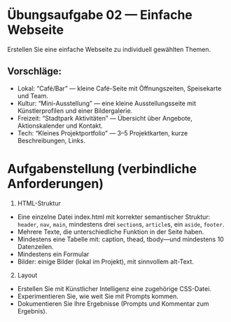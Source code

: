 # Übungsaufgabe 02 — Einfache Webseite

Erstellen Sie eine einfache Webseite zu individuell gewählten Themen.

## Vorschläge:
- Lokal: “Café/Bar” — kleine Café-Seite mit Öffnungszeiten, Speisekarte und Team.
- Kultur: “Mini-Ausstellung” — eine kleine Ausstellungsseite mit Künstlerprofilen und einer Bildergalerie.
- Freizeit: “Stadtpark Aktivitäten” — Übersicht über Angebote, Aktionskalender und Kontakt.
- Tech: “Kleines Projektportfolio” — 3–5 Projektkarten, kurze Beschreibungen, Links.

# Aufgabenstellung (verbindliche Anforderungen)

1) HTML-Struktur
- Eine einzelne Datei index.html mit korrekter semantischer Struktur: `header`, `nav`, `main`, mindestens drei `section`s, `article`s, ein `aside`, `footer`.
- Mehrere Texte, die unterschiedliche Funktion in der Seite haben.
- Mindestens eine Tabelle mit: caption, thead, tbody—und mindestens 10 Datenzeilen.
- Mindestens ein Formular
- Bilder: einige Bilder (lokal im Projekt), mit sinnvollem alt-Text.
2) Layout
- Erstellen Sie mit Künstlicher Intelligenz eine zugehörige CSS-Datei.
- Experimentieren Sie, wie weit Sie mit Prompts kommen.
- Dokumentieren Sie Ihre Ergebnisse (Prompts und Kommentar zum Ergebnis).
